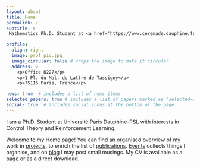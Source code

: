 ```yaml
---
layout: about
title: Home
permalink: /
subtitle: >
 Mathematics Ph.D. Student at <a href='https://www.ceremade.dauphine.fr/en'>Université Paris Dauphine</a> and <a href='https://ailab.criteo.com/'>Criteo AI Lab</a>. :fr: :uk: 

profile:
  align: right
  image: prof_pic.jpg
  image_circular: false # crops the image to make it circular
  address: >
    <p>Office B227</p>
    <p>1 Pl. du Mal. de Lattre de Tassigny</p>
    <p>75116 Paris, France</p>

news: true  # includes a list of news items
selected_papers: true # includes a list of papers marked as "selected={true}"
social: true  # includes social icons at the bottom of the page
---
```


I am a  Ph.D. Student at Université Paris Dauphine-PSL with interests in Control Theory and Reinforcement Learning. 

Welcome to my Home page! You can find an organised overview of my work in [projects](/projects), to enrich the list of [publications](/publications). [Events](/events) collects things I organise, and on [blog](/blog) I may post small musings. My CV is available as a [page](/cv) or as a direct download.
